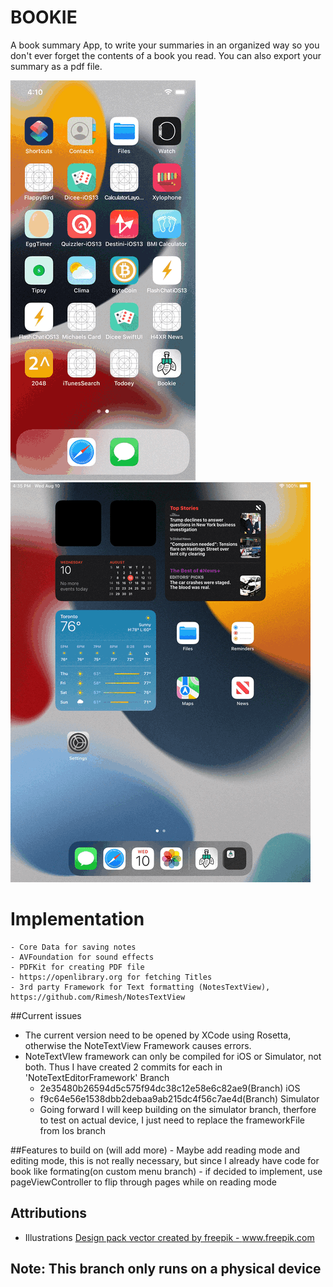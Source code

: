 #  BOOKIE
A book summary App, to write your summaries in an organized way so you don't ever forget the contents of a book you read. You can also export your summary as a pdf file.


![](https://github.com/MichaelSebsbe/Bookie/blob/main/Screen%20Recording.gif)  ![](https://github.com/MichaelSebsbe/Bookie/blob/main/Ipad%20Simulator.gif)



# Implementation
    - Core Data for saving notes
    - AVFoundation for sound effects
    - PDFKit for creating PDF file
    - https://openlibrary.org for fetching Titles 
    - 3rd party Framework for Text formatting (NotesTextView), https://github.com/Rimesh/NotesTextView 
    
##Current issues 
- The current version need to be opened by XCode using Rosetta, otherwise the NoteTextView Framework causes errors.
- NoteTextVIew framework can only be compiled for iOS or Simulator, not both. Thus I have created 2 commits for each in 'NoteTextEditorFramework' Branch
    - 2e35480b26594d5c575f94dc38c12e58e6c82ae9(Branch) iOS 
    - f9c64e56e1538dbb2debaa9ab215dc4f56c7ae4d(Branch) Simulator
    - Going forward I will keep building on the simulator branch, therfore to test on actual device, I just need to replace the frameworkFile from Ios branch
    
##Features to build on (will add more)
    - Maybe add reading mode and editing mode, this is not really necessary, but since I already have code for book like formating(on custom menu branch)
    - if decided to implement, use pageViewController to flip through pages while on reading mode
    
## Attributions 
- Illustrations
<a href="https://www.freepik.com/vectors/design-pack">Design pack vector created by freepik - www.freepik.com</a> 

## Note: This branch only runs on a physical device
